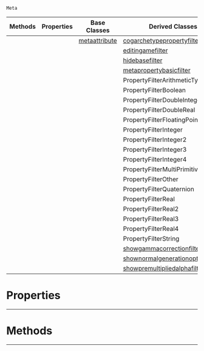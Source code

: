  `Meta`

|Methods|Properties|Base Classes|Derived Classes|
|---|---|---|---|
| | |[metaattribute](https://github.com/ZilchEngine/ZilchDocs/blob/master/code_reference/class_reference/metaattribute.md)|[cogarchetypepropertyfilter](https://github.com/ZilchEngine/ZilchDocs/blob/master/code_reference/class_reference/cogarchetypepropertyfilter.md)|
| | | |[editingamefilter](https://github.com/ZilchEngine/ZilchDocs/blob/master/code_reference/class_reference/editingamefilter.md)|
| | | |[hidebasefilter](https://github.com/ZilchEngine/ZilchDocs/blob/master/code_reference/class_reference/hidebasefilter.md)|
| | | |[metapropertybasicfilter](https://github.com/ZilchEngine/ZilchDocs/blob/master/code_reference/class_reference/metapropertybasicfilter.md)|
| | | |PropertyFilterArithmeticTypes|
| | | |PropertyFilterBoolean|
| | | |PropertyFilterDoubleInteger|
| | | |PropertyFilterDoubleReal|
| | | |PropertyFilterFloatingPointTypes|
| | | |PropertyFilterInteger|
| | | |PropertyFilterInteger2|
| | | |PropertyFilterInteger3|
| | | |PropertyFilterInteger4|
| | | |PropertyFilterMultiPrimitiveTypes|
| | | |PropertyFilterOther|
| | | |PropertyFilterQuaternion|
| | | |PropertyFilterReal|
| | | |PropertyFilterReal2|
| | | |PropertyFilterReal3|
| | | |PropertyFilterReal4|
| | | |PropertyFilterString|
| | | |[showgammacorrectionfilter](https://github.com/ZilchEngine/ZilchDocs/blob/master/code_reference/class_reference/showgammacorrectionfilter.md)|
| | | |[shownormalgenerationoptionsfilter](https://github.com/ZilchEngine/ZilchDocs/blob/master/code_reference/class_reference/shownormalgenerationoptionsfilter.md)|
| | | |[showpremultipliedalphafilter](https://github.com/ZilchEngine/ZilchDocs/blob/master/code_reference/class_reference/showpremultipliedalphafilter.md)|


 #  Properties


---  
 #  Methods


---  
 

 